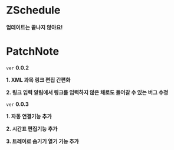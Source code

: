 # ZSchedule
**업데이트는 끝나지 않아요!**

# PatchNote

`ver` **0.0.2**

**1. XML 과목 링크 편집 간편화**

**2. 링크 입력 알림에서 링크를 입력하지 않은 채로도 들어갈 수 있는 버그 수정**

`ver` **0.0.3**

**1. 자동 연결기능 추가**

**2. 시간표 편집기능 추가**

**3. 트레이로 숨기기 열기 기능 추가**